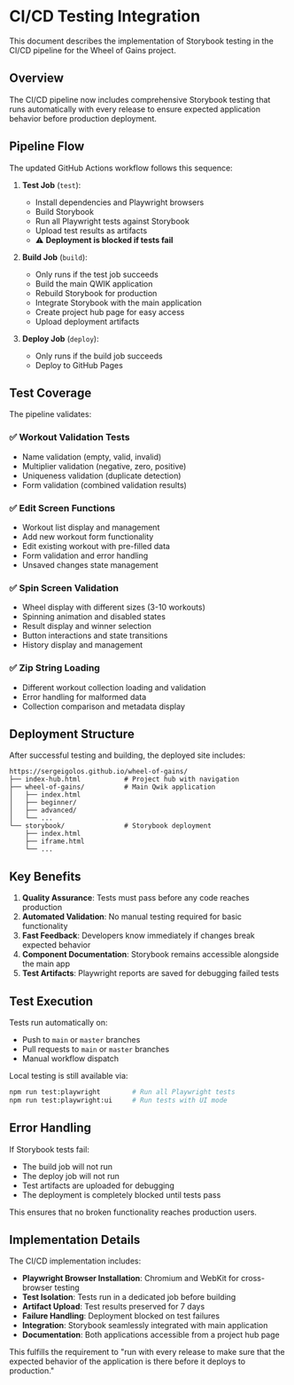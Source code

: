 # CI/CD Testing Integration

This document describes the implementation of Storybook testing in the CI/CD pipeline for the Wheel of Gains project.

## Overview

The CI/CD pipeline now includes comprehensive Storybook testing that runs automatically with every release to ensure expected application behavior before production deployment.

## Pipeline Flow

The updated GitHub Actions workflow follows this sequence:

1. **Test Job** (`test`):
   - Install dependencies and Playwright browsers
   - Build Storybook
   - Run all Playwright tests against Storybook
   - Upload test results as artifacts
   - ⚠️ **Deployment is blocked if tests fail**

2. **Build Job** (`build`):
   - Only runs if the test job succeeds
   - Build the main QWIK application
   - Rebuild Storybook for production
   - Integrate Storybook with the main application
   - Create project hub page for easy access
   - Upload deployment artifacts

3. **Deploy Job** (`deploy`):
   - Only runs if the build job succeeds
   - Deploy to GitHub Pages

## Test Coverage

The pipeline validates:

### ✅ Workout Validation Tests
- Name validation (empty, valid, invalid)
- Multiplier validation (negative, zero, positive)
- Uniqueness validation (duplicate detection)
- Form validation (combined validation results)

### ✅ Edit Screen Functions
- Workout list display and management
- Add new workout form functionality
- Edit existing workout with pre-filled data
- Form validation and error handling
- Unsaved changes state management

### ✅ Spin Screen Validation
- Wheel display with different sizes (3-10 workouts)
- Spinning animation and disabled states
- Result display and winner selection
- Button interactions and state transitions
- History display and management

### ✅ Zip String Loading
- Different workout collection loading and validation
- Error handling for malformed data
- Collection comparison and metadata display

## Deployment Structure

After successful testing and building, the deployed site includes:

```
https://sergeigolos.github.io/wheel-of-gains/
├── index-hub.html           # Project hub with navigation
├── wheel-of-gains/          # Main Qwik application
│   ├── index.html
│   ├── beginner/
│   ├── advanced/
│   └── ...
└── storybook/               # Storybook deployment
    ├── index.html
    ├── iframe.html
    └── ...
```

## Key Benefits

1. **Quality Assurance**: Tests must pass before any code reaches production
2. **Automated Validation**: No manual testing required for basic functionality
3. **Fast Feedback**: Developers know immediately if changes break expected behavior
4. **Component Documentation**: Storybook remains accessible alongside the main app
5. **Test Artifacts**: Playwright reports are saved for debugging failed tests

## Test Execution

Tests run automatically on:
- Push to `main` or `master` branches
- Pull requests to `main` or `master` branches
- Manual workflow dispatch

Local testing is still available via:
```bash
npm run test:playwright        # Run all Playwright tests
npm run test:playwright:ui     # Run tests with UI mode
```

## Error Handling

If Storybook tests fail:
- The build job will not run
- The deploy job will not run
- Test artifacts are uploaded for debugging
- The deployment is completely blocked until tests pass

This ensures that no broken functionality reaches production users.

## Implementation Details

The CI/CD implementation includes:

- **Playwright Browser Installation**: Chromium and WebKit for cross-browser testing
- **Test Isolation**: Tests run in a dedicated job before building
- **Artifact Upload**: Test results preserved for 7 days
- **Failure Handling**: Deployment blocked on test failures
- **Integration**: Storybook seamlessly integrated with main application
- **Documentation**: Both applications accessible from a project hub page

This fulfills the requirement to "run with every release to make sure that the expected behavior of the application is there before it deploys to production."